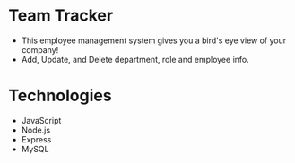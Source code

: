 # Team Tracker
 * This employee management system gives you a bird's eye view of your company!
 * Add, Update, and Delete department, role and employee info.

# Technologies
 * JavaScript
 * Node.js
 * Express
 * MySQL